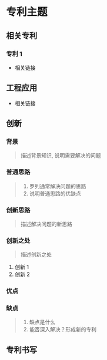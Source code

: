 # 专利主题

## 相关专利

### 专利 1

-   相关链接

## 工程应用

-   相关链接

## 创新

### 背景

> 描述背景知识, 说明需要解决的问题

### 普通思路

> 1. 罗列通常解决问题的思路
> 1. 说明普通思路的优缺点

### 创新思路

> 描述解决问题的新思路

### 创新之处

> 描述创新之处

1. 创新 1
1. 创新 2

### 优点

### 缺点

> 1. 缺点是什么
> 1. 能否深入解决？形成新的专利

## 专利书写
